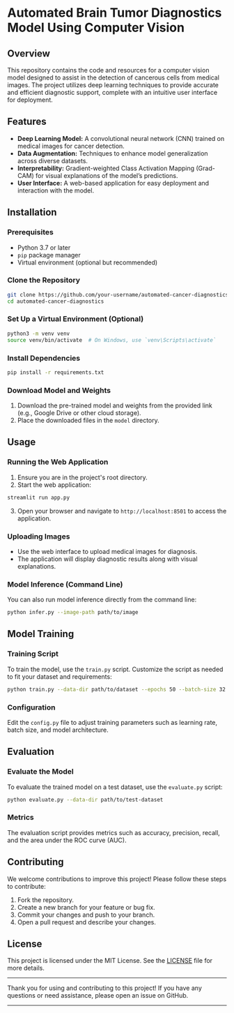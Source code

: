 # Automated Brain Tumor Diagnostics Model Using Computer Vision

## Overview

This repository contains the code and resources for a computer vision model designed to assist in the detection of cancerous cells from medical images. The project utilizes deep learning techniques to provide accurate and efficient diagnostic support, complete with an intuitive user interface for deployment.

## Features

- **Deep Learning Model:** A convolutional neural network (CNN) trained on medical images for cancer detection.
- **Data Augmentation:** Techniques to enhance model generalization across diverse datasets.
- **Interpretability:** Gradient-weighted Class Activation Mapping (Grad-CAM) for visual explanations of the model’s predictions.
- **User Interface:** A web-based application for easy deployment and interaction with the model.


## Installation

### Prerequisites

- Python 3.7 or later
- `pip` package manager
- Virtual environment (optional but recommended)

### Clone the Repository

```bash
git clone https://github.com/your-username/automated-cancer-diagnostics.git
cd automated-cancer-diagnostics
```

### Set Up a Virtual Environment (Optional)

```bash
python3 -m venv venv
source venv/bin/activate  # On Windows, use `venv\Scripts\activate`
```

### Install Dependencies

```bash
pip install -r requirements.txt
```

### Download Model and Weights

1. Download the pre-trained model and weights from the provided link (e.g., Google Drive or other cloud storage).
2. Place the downloaded files in the `model` directory.

## Usage

### Running the Web Application

1. Ensure you are in the project's root directory.
2. Start the web application:

```bash
streamlit run app.py
```

3. Open your browser and navigate to `http://localhost:8501` to access the application.

### Uploading Images

- Use the web interface to upload medical images for diagnosis.
- The application will display diagnostic results along with visual explanations.

### Model Inference (Command Line)

You can also run model inference directly from the command line:

```bash
python infer.py --image-path path/to/image
```

## Model Training

### Training Script

To train the model, use the `train.py` script. Customize the script as needed to fit your dataset and requirements:

```bash
python train.py --data-dir path/to/dataset --epochs 50 --batch-size 32
```

### Configuration

Edit the `config.py` file to adjust training parameters such as learning rate, batch size, and model architecture.

## Evaluation

### Evaluate the Model

To evaluate the trained model on a test dataset, use the `evaluate.py` script:

```bash
python evaluate.py --data-dir path/to/test-dataset
```

### Metrics

The evaluation script provides metrics such as accuracy, precision, recall, and the area under the ROC curve (AUC).

## Contributing

We welcome contributions to improve this project! Please follow these steps to contribute:

1. Fork the repository.
2. Create a new branch for your feature or bug fix.
3. Commit your changes and push to your branch.
4. Open a pull request and describe your changes.

## License

This project is licensed under the MIT License. See the [LICENSE](LICENSE) file for more details.

---

Thank you for using and contributing to this project! If you have any questions or need assistance, please open an issue on GitHub.

---
